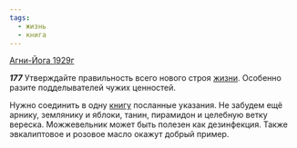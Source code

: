 ```yaml
---
tags:
  - жизнь
  - книга
---
```


[Агни-Йога 1929г](/agni/1929)

___177___
Утверждайте правильность всего нового строя [жизни](/tag/#жизнь). Особенно разите подделывателей чужих ценностей.   

Нужно соединить в одну [книгу](/tag/#книга) посланные указания. Не забудем ещё арнику, землянику и яблоки, танин, пирамидон и целебную ветку вереска. Можжевельник может быть полезен как дезинфекция. Также эвкалиптовое и розовое масло окажут добрый пример.